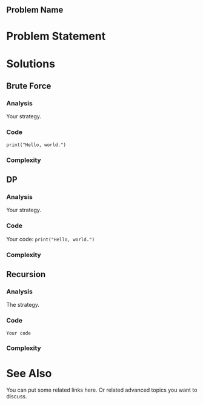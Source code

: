 Problem Name
---


# Problem Statement

# Solutions

## Brute Force

### Analysis

Your strategy.

### Code

`
print("Hello, world.")
`

### Complexity

## DP
### Analysis

Your strategy.

### Code

Your code:
`
print("Hello, world.")
`

### Complexity

## Recursion
### Analysis

The strategy.

### Code

`
Your code
`

### Complexity

# See Also
You can put some related links here.
Or related advanced topics you want to discuss.
